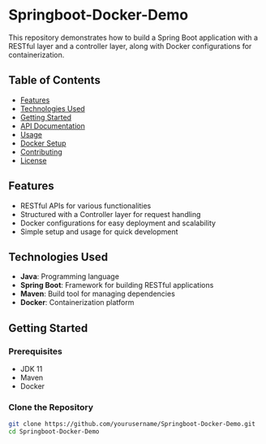 # Springboot-Docker-Demo
This repository demonstrates how to build a Spring Boot application with a RESTful layer and a controller layer, along with Docker configurations for containerization.

## Table of Contents

- [Features](#features)
- [Technologies Used](#technologies-used)
- [Getting Started](#getting-started)
- [API Documentation](#api-documentation)
- [Usage](#usage)
- [Docker Setup](#docker-setup)
- [Contributing](#contributing)
- [License](#license)

## Features

- RESTful APIs for various functionalities
- Structured with a Controller layer for request handling
- Docker configurations for easy deployment and scalability
- Simple setup and usage for quick development

## Technologies Used

- **Java**: Programming language
- **Spring Boot**: Framework for building RESTful applications
- **Maven**: Build tool for managing dependencies
- **Docker**: Containerization platform

## Getting Started

### Prerequisites

- JDK 11
- Maven
- Docker

### Clone the Repository

```bash
git clone https://github.com/yourusername/Springboot-Docker-Demo.git
cd Springboot-Docker-Demo

